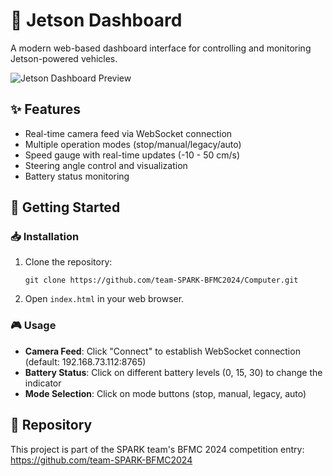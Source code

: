 # 🚗 Jetson Dashboard

A modern web-based dashboard interface for controlling and monitoring Jetson-powered vehicles.

![Jetson Dashboard Preview](https://github.com/team-SPARK-BFMC2024/Computer/blob/main/docs/dashboard.png?raw=true)

## ✨ Features

- Real-time camera feed via WebSocket connection
- Multiple operation modes (stop/manual/legacy/auto)
- Speed gauge with real-time updates (-10 - 50 cm/s)
- Steering angle control and visualization
- Battery status monitoring

## 🚀 Getting Started

### 📥 Installation

1. Clone the repository:
   ```
   git clone https://github.com/team-SPARK-BFMC2024/Computer.git
   ```

2. Open `index.html` in your web browser.

### 🎮 Usage

- **Camera Feed**: Click "Connect" to establish WebSocket connection (default: 192.168.73.112:8765)
- **Battery Status**: Click on different battery levels (0, 15, 30) to change the indicator
- **Mode Selection**: Click on mode buttons (stop, manual, legacy, auto)

## 🔗 Repository

This project is part of the SPARK team's BFMC 2024 competition entry:
https://github.com/team-SPARK-BFMC2024
